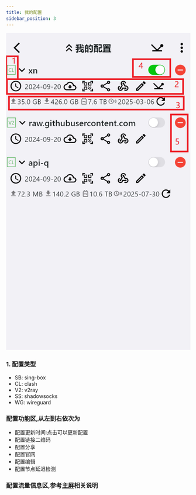 ```yaml
---
title: 我的配置
sidebar_position: 3
---
```



![](./img/my-profiles.png#center)

### 1. 配置类型
- SB: sing-box
- CL: clash
- V2: v2ray
- SS: shadowsocks
- WG: wireguard
### 配置功能区,从左到右依次为
- 配置更新时间:点击可以更新配置
- 配置链接二维码
- 配置分享
- 配置官网
- 配置编辑
- 配置节点延迟检测
### 配置流量信息区,参考[主屏](../app-manual/home.md)相关说明